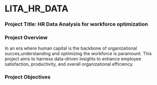 # LITA_HR_DATA

### Project Title: HR Data Analysis for workforce optimization

### Project Overview

In an era where human capital is the backbone of organizational succes,understanding and optimizing the workforce is paramount. This project aims to harness data-driven insights to enhance employee satisfaction, productivity, and overall organizational efficiency.

### Project Objectives


